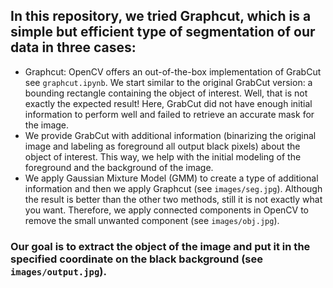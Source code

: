 ## In this repository, we tried  Graphcut, which is a simple but efficient type of segmentation of our data in three cases:
- Graphcut: OpenCV offers an out-of-the-box implementation of GrabCut see ``graphcut.ipynb``. We start similar to the original GrabCut version: a bounding rectangle containing the object of interest. Well, that is not exactly the expected result! Here, GrabCut did not have enough initial information to perform well and failed to retrieve an accurate mask for the image.
- We provide GrabCut with additional information (binarizing the original image and labeling as foreground all output black pixels) about the object of interest. This way, we help with the initial modeling of the foreground and the background of the image. 
- We apply Gaussian Mixture Model (GMM) to create a type of additional information and then we apply Graphcut (see ``images/seg.jpg``). Although the result is better than the other two methods, still it is not exactly what you want. Therefore, we apply connected components in OpenCV to remove the small unwanted component (see ``images/obj.jpg``).

### Our goal is to extract the object of the image and put it in the specified coordinate on the black background (see ``images/output.jpg``).

